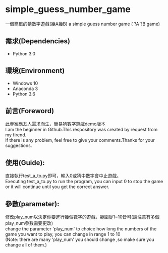 # simple_guess_number_game
一個簡單的猜數字遊戲(幾A幾B)
a simple guess number game ( ?A ?B game)

## 需求(Dependencies)
* Python 3.0

## 環境(Environment)
* Windows 10<br>
* Anaconda 3<br>
* Python 3.6

## 前言(Foreword)
此專案應友人需求而生，簡易猜數字遊戲demo版本<br>
I am the beginner in Github.This respository was created by request from my firend.<br>
If there is any problem, feel free to give your comments.Thanks for your suggestions.

## 使用(Guide):
直接執行test_a_to.py即可，輸入0或猜中數字會中止遊戲。<br>
Executing test_a_to.py to run the program, you can input 0 to stop the game or it will continue until you get the correct answer.

## 參數(parameter):
修改play_num以決定你要進行幾個數字的遊戲，範圍從1~10皆可(請注意有多個play_num參數需要更改)<br>
change the parameter 'play_num' to choice how long the numbers of the game you want to play, you can change in range 1 to 10<br>
(Note: there are many 'play_num' you should change ,so make sure you change all of them.)
